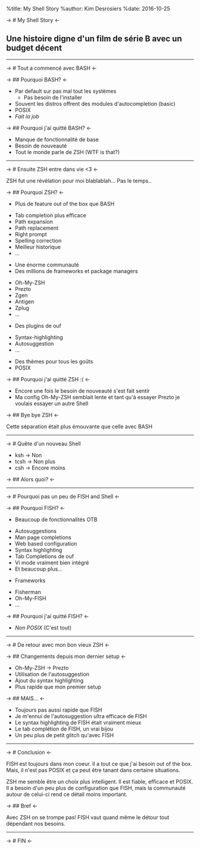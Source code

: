 %title: My Shell Story
%author: Kim Desrosiers
%date: 2016-10-25

-> # My Shell Story <-

## Une histoire digne d'un film de série B avec un budget décent

-------

-> # Tout a commencé avec BASH <-

-> ## Pourquoi BASH? <-

* Par default sur pas mal tout les systèmes
  + Pas besoin de l'installer
* Souvent les distros offrent des modules d'autocompletion (basic)
* POSIX
* *Fait la job*

-> ## Pourquoi j'ai quitté BASH? <-

* Manque de fonctionnalité de base
* Besoin de nouveauté
* Tout le monde parle de ZSH (WTF is that?)

-------

-> # Ensuite ZSH entre dans vie <3 <-

ZSH fut une révélation pour moi blablablah... Pas le temps..

-> ## Pourquoi ZSH? <-

* Plus de feature out of the box que BASH
+ Tab completion plus efficace
+ Path expansion
+ Path replacement
+ Right prompt
+ Spelling correction
+ Meilleur historique 
+ ...
* Une énorme communauté
* Des millions de frameworks et package managers
+ Oh-My-ZSH
+ Prezto
+ Zgen
+ Antigen
+ Zplug
+ ...
* Des plugins de ouf
+ Syntax-highlighting
+ Autosuggestion
+ ...
* Des thèmes pour tous les goûts
* POSIX

-> ## Pourquoi j'ai quitté ZSH :( <-

* Encore une fois le besoin de nouveauté s'est fait sentir
* Ma config Oh-My-ZSH semblait lente et tant qu'à essayer
 Prezto je voulais essayer un autre Shell

-> ## Bye bye ZSH <-

Cette séparation était plus émouvante que celle avec BASH

------

-> # Quête d'un nouveau Shell

* ksh -> Non
* tcsh -> Non plus
* csh -> Encore moins

-> ## Alors quoi? <-

------

-> # Pourquoi pas un peu de FISH and Shell <-

-> ## Pourquoi FISH? <-

* Beaucoup de fonctionnalités OTB
+ Autosuggestions
+ Man page completions
+ Web based configuration
+ Syntax highlighting
+ Tab Completions de ouf
+ Vi mode vraiment bien intégré
+ Et beaucoup plus...
* Frameworks
+ Fisherman
+ Oh-My-FISH
+ ...

-> ## Pourquoi j'ai quitté FISH? <-

* *Non POSIX* (C'est tout)

------

-> # De retour avec mon bon vieux ZSH <-

-> ## Changements depuis mon dernier setup <-

* Oh-My-ZSH -> Prezto
* Utilisation de l'autosuggestion
* Ajout du syntax highlighting
* Plus rapide que mon premier setup


-> ## MAIS... <-

* Toujours pas aussi rapide que FISH
* Je m'ennui de l'autosuggestion ultra efficace de FISH
* Le syntax highlighting de FISH était vraiment mieux
* Le tab complétion de FISH, un vrai bijou
* Un peu plus de petit glitch qu'avec FISH

------

-> # Conclusion <-

FISH est toujours dans mon coeur. Il a tout ce que j'ai besoin out of the box.
Mais, il n'est pas POSIX et ça peut être tanant dans certaine situations.

ZSH me semble être un choix plus intelligent. Il est fiable, efficace et POSIX.
Il a besoin d'un peu plus de configuration que FISH, mais la communauté autour
de celui-ci rend ce détail moins important.

-> ## Bref <-

Avec ZSH on se trompe pas! FISH vaut quand même le détour tout dépendant nos besoins.

------

-> # FIN <-
